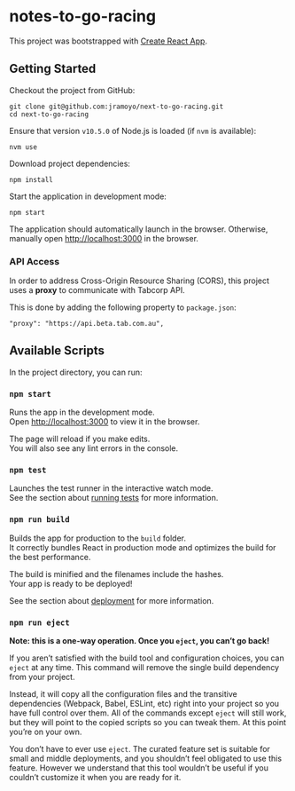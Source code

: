 # notes-to-go-racing

This project was bootstrapped with [Create React App](https://github.com/facebook/create-react-app).

## Getting Started

Checkout the project from GitHub:
```
git clone git@github.com:jramoyo/next-to-go-racing.git
cd next-to-go-racing
```

Ensure that version `v10.5.0` of Node.js is loaded (if `nvm` is available):
```
nvm use
```

Download project dependencies:
```
npm install
```

Start the application in development mode:

```
npm start
```

The application should automatically launch in the browser. Otherwise, manually open [http://localhost:3000](http://localhost:3000) in the browser.

### API Access

In order to address Cross-Origin Resource Sharing (CORS), this project uses a
**proxy** to communicate with Tabcorp API.

This is done by adding the following property to `package.json`:
```
"proxy": "https://api.beta.tab.com.au",
```

## Available Scripts

In the project directory, you can run:

### `npm start`

Runs the app in the development mode.<br>
Open [http://localhost:3000](http://localhost:3000) to view it in the browser.

The page will reload if you make edits.<br>
You will also see any lint errors in the console.

### `npm test`

Launches the test runner in the interactive watch mode.<br>
See the section about [running tests](https://facebook.github.io/create-react-app/docs/running-tests) for more information.

### `npm run build`

Builds the app for production to the `build` folder.<br>
It correctly bundles React in production mode and optimizes the build for the best performance.

The build is minified and the filenames include the hashes.<br>
Your app is ready to be deployed!

See the section about [deployment](https://facebook.github.io/create-react-app/docs/deployment) for more information.

### `npm run eject`

**Note: this is a one-way operation. Once you `eject`, you can’t go back!**

If you aren’t satisfied with the build tool and configuration choices, you can `eject` at any time. This command will remove the single build dependency from your project.

Instead, it will copy all the configuration files and the transitive dependencies (Webpack, Babel, ESLint, etc) right into your project so you have full control over them. All of the commands except `eject` will still work, but they will point to the copied scripts so you can tweak them. At this point you’re on your own.

You don’t have to ever use `eject`. The curated feature set is suitable for small and middle deployments, and you shouldn’t feel obligated to use this feature. However we understand that this tool wouldn’t be useful if you couldn’t customize it when you are ready for it.
